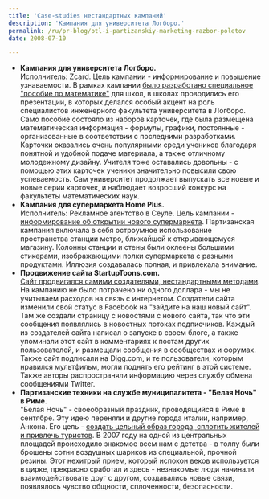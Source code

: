 ```yaml
---
title: 'Case-studies нестандартных кампаний'
description: 'Кампания для университета Логборо.'
permalink: /ru/pr-blog/btl-i-partizanskiy-marketing-razbor-poletov
date: 2008-07-10

---
```


<ul>
<li><strong>Кампания для университета Логборо.</strong> <br>Исполнитель: Zcard. Цель кампании - информирование и повышение узнаваемости. В рамках кампании <a href="https://www.zcard.co.uk/casestudies/04_02.php">было разработано специальное "пособие по математике"</a> для школ, в школах проводились его презентации, в которых делался особый акцент на роль специалистов инженерного факультета  университета в Логборо. Само пособие состояло из наборов карточек, где была размещена математическая информация - формулы, графики, постоянные - организованные в соответствии с последними разработками. Карточки оказались очень популярными среди учеников благодаря понятной и удобной подаче материала, а также отличному молодежному дизайну. Учителя тоже оставались довольны - с помощью этих карточек ученики значительно повысили свою успеваемость. Сам университет продолжает выпускать все новые и новые серии карточек, и наблюдает возросший конкурс на факультеты математических наук. </li>
<li><strong>Кампания для супермаркета Home Plus.</strong><br> Исполнитель: Рекламное агентство в Сеуле. Цель кампании - <a href="https://www.guerrillapromos.com/2008/07/home-plus-supermarket-subway-guerrilla.html">информирование об открытии нового супермаркета</a>. Партизанская кампания включала в себя остроумное использование пространства станции метро, ближайшей к открывающемуся магазину. Колонны станции и стены были оклеены большими стикерами, изображающими полки супермаркета с разными продуктами. Иллюзия создавалась полная, и привлекала внимание.</li>
<li><strong>Продвижение сайта StartupToons.com. </strong> <br> <a href="https://www.fastcompany.com/blog/david-mullings/diary-gen-y-entrepreneur/guerilla-marketing-web-startuptoonscom-case-study">Сайт продвигался самими создателями, нестандартными методами</a>. На кампанию не было потрачено ни одного доллара - мы не учитываем расходов на связь с интернетом. Создатели сайта изменили свой статус в Facebook на "зайдите на наш новый сайт". Там же создали страницу с новостями с нового сайта, так что эти сообщения появлялись в новостных потоках подписчиков. Каждый из создателей сайта написал о запуске в своем блоге, а также упоминали этот сайт в комментариях к постам других пользователей, и размещали сообщения в сообществах и форумах. Также сайт подписали на Digg.com, и те пользователи, которым нравился мультфильм, могли поднять его рейтинг в этой системе. Также авторы распространяли информацию через службу обмена сообщениями Twitter.</li>
<li><strong>Партизанские техники на службе муниципалитета - "Белая Ночь" в Риме</strong>. <br>"Белая Ночь" - своеобразный праздник, проводящийся в Риме в сентябре. Эту идею переняли и другие города италии, например, Анкона. Его цель - <a href="https://www.lanottebianca.it/default.aspx?pagina=coselanottebianca_en&amp;IdLingua=2&amp;Nascosto=">создать цельный образ города, сплотить жителей и привлечь туристов</a>. В 2007 году на одной из центральных площадей происходило знакомое всем нам с детства - в толпу были брошены сотни воздушных шариков из специальной, прочной резины. Этот нехитрый прием, который испокон веков используется в цирке, прекрасно сработал и здесь - незнакомые люди начинали взаимодействовать друг с другом, создавались новые связи, появлялось чувство общности, сплоченности, безопасности.</li> </ul>

